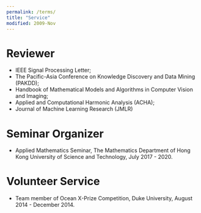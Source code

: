 ```yaml
---
permalink: /terms/
title: "Service"
modified: 2009-Nov
---
```


# Reviewer   
* IEEE Signal Processing Letter; 
* The Pacific-Asia Conference on Knowledge Discovery and Data Mining (PAKDD); 
* Handbook of Mathematical Models and Algorithms in Computer Vision and Imaging; 
* Applied and Computational Harmonic Analysis (ACHA); 
* Journal of Machine Learning Research (JMLR)


# Seminar Organizer
* Applied Mathematics Seminar, The Mathematics Department of Hong Kong University of Science and Technology, July 2017 - 2020.


# Volunteer Service 
* Team member of Ocean X-Prize Competition, Duke University, August 2014 - December 2014. 


